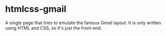 # htmlcss-gmail
A single page that tries to emulate the famous Gmail layout.
It is only written using HTML and CSS, so it's just the front-end.
